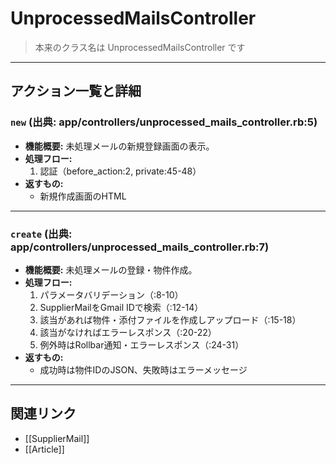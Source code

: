 # UnprocessedMailsController

> 本来のクラス名は UnprocessedMailsController です

---

## アクション一覧と詳細

### `new` (出典: app/controllers/unprocessed_mails_controller.rb:5)

* **機能概要:**
  未処理メールの新規登録画面の表示。
* **処理フロー:**
    1. 認証（before_action:2, private:45-48）
* **返すもの:**
    - 新規作成画面のHTML

---

### `create` (出典: app/controllers/unprocessed_mails_controller.rb:7)

* **機能概要:**
  未処理メールの登録・物件作成。
* **処理フロー:**
    1. パラメータバリデーション（:8-10）
    2. SupplierMailをGmail IDで検索（:12-14）
    3. 該当があれば物件・添付ファイルを作成しアップロード（:15-18）
    4. 該当がなければエラーレスポンス（:20-22）
    5. 例外時はRollbar通知・エラーレスポンス（:24-31）
* **返すもの:**
    - 成功時は物件IDのJSON、失敗時はエラーメッセージ

---

## 関連リンク
- [[SupplierMail]]
- [[Article]] 